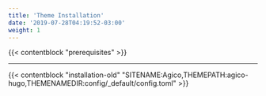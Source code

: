 ```yaml
---
title: 'Theme Installation'
date: '2019-07-28T04:19:52-03:00'
weight: 1
---
```


{{< contentblock "prerequisites" >}}

---

{{< contentblock "installation-old" "SITENAME:Agico,THEMEPATH:agico-hugo,THEMENAMEDIR:config/_default/config.toml" >}}
